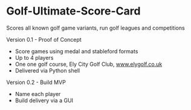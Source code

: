# Golf-Ultimate-Score-Card
Scores all known golf game variants, run golf leagues and competitions

Version 0.1 - Proof of Concept
- Score games using medal and stableford formats
- Up to 4 players
- One one golf course, Ely City Golf Club, www.elygolf.co.uk
- Delivered via Python shell

Version 0.2 - Build MVP
- Name each player
- Build delivery via a GUI
